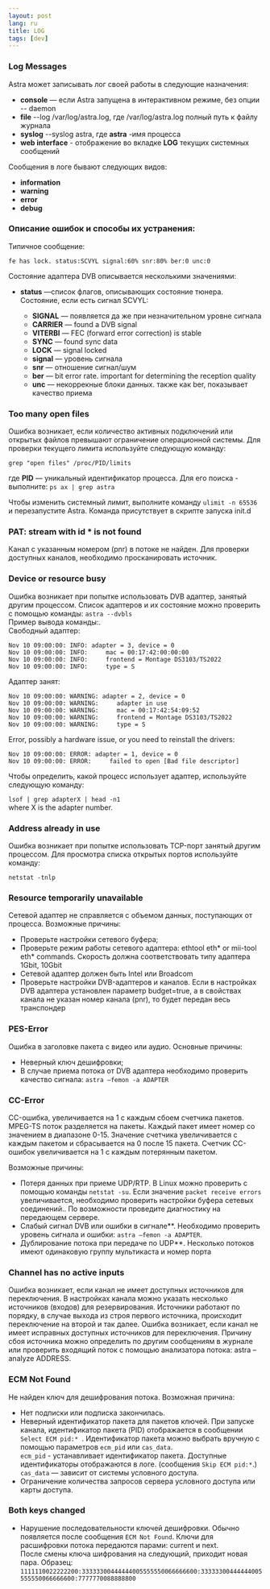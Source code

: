 ```yaml
---
layout: post
lang: ru
title: LOG 
tags: [dev]
---
```


### Log Messages

<!-- more -->

Astra может записывать лог своей работы в следующие назначения:  

- **console** — если Astra запущена в интерактивном режиме, без опции -- daemon
- **file**  --log /var/log/astra.log, где /var/log/astra.log полный путь к файлу журнала
- **syslog** --syslog astra, где **astra** -имя процесса
- **web interface** - отображение во вкладке **LOG** текущих системных сообщений

Сообщения в логе бывают следующих видов:  
- **information**  
- **warning**  
- **error**  
- **debug**  

### Описание ошибок и способы их устранения:

Типичное сообщение:
```
fe has lock. status:SCVYL signal:60% snr:80% ber:0 unc:0
```
Состояние адаптера DVB описывается несколькими значениями:  

- **status** —список флагов, описывающих состояние тюнера. Состояние, если есть сигнал SCVYL:

    - **SIGNAL** — появляется да же при незначительном уровне сигнала
    - **CARRIER** — found a DVB signal
    - **VITERBI** — FEC (forward error correction) is stable
    - **SYNC** — found sync data
    - **LOCK** — signal locked
    - **signal** — уровень сигнала
    - **snr** — отношение сигнал/шум
    - **ber** — bit error rate. important for determining the reception quality
    - **unc** — некоррекные блоки данных. также как ber, показывает качество приема


### Too many open files

Ошибка возникает, если количество активных подключений или открытых файлов превышают ограничение операционной системы. Для проверки текущего лимита используйте следующую команду:
```
grep "open files" /proc/PID/limits
```
где **PID** — уникальный идентификатор процесса. Для его поиска - выполните: `ps ax | grep astra`

Чтобы изменить системный лимит, выполните команду `ulimit -n 65536` и перезапустите Astra. Команда присутствует в скрипте запуска init.d


### PAT: stream with id * is not found

Канал с указанным номером (pnr) в потоке не найден. Для проверки доступных каналов, необходимо просканировать источник.

### Device or resource busy

Ошибка возникает при попытке использовать DVB адаптер, занятый другим процессом. Список адаптеров и их состояние можно проверить с помощью команды:
`astra --dvbls`  
Пример вывода команды:.  
Свободный адаптер:  
```
Nov 10 09:00:00: INFO: adapter = 3, device = 0
Nov 10 09:00:00: INFO:     mac = 00:17:42:00:00:00
Nov 10 09:00:00: INFO:     frontend = Montage DS3103/TS2022
Nov 10 09:00:00: INFO:     type = S
```
Адаптер занят:  
```
Nov 10 09:00:00: WARNING: adapter = 2, device = 0
Nov 10 09:00:00: WARNING:     adapter in use
Nov 10 09:00:00: WARNING:     mac = 00:17:42:54:09:52
Nov 10 09:00:00: WARNING:     frontend = Montage DS3103/TS2022
Nov 10 09:00:00: WARNING:     type = S
```
Error, possibly a hardware issue, or you need to reinstall the drivers:  
```
Nov 10 09:00:00: ERROR: adapter = 1, device = 0
Nov 10 09:00:00: ERROR:     failed to open [Bad file descriptor]
```
Чтобы определить, какой процесс использует адаптер, используйте следующую команду:

`lsof | grep adapterX | head -n1`  
where X is the adapter number.


### Address already in use

Ошибка возникает при попытке использовать TCP-порт занятый другим процессом. Для просмотра списка открытых портов используйте команду:

`netstat -tnlp`

### Resource temporarily unavailable

Сетевой адаптер не справляется с объемом данных, поступающих от процесса. Возможные причины:

- Проверьте настройки сетевого буфера;
- Проверьте режим работы сетевого адаптера: ethtool eth* or mii-tool eth* commands. Скорость должна соответствовать типу адаптера 1Gbit, 10Gbit
- Сетевой адаптер должен быть Intel или Broadcom
- Проверьте настройки DVB-адаптеров и каналов. Если в настройках DVB адаптера установлен параметр budget=true, а в свойствах канала не указан номер канала (pnr), то будет передан весь транспондер

### PES-Error

Ошибка в заголовке пакета с видео или аудио. Основные причины:
- Неверный ключ дешифровки;
- В случае приема потока от DVB адаптера необходимо проверить качество сигнала: `astra –femon -a ADAPTER`

### CC-Error

CC-ошибка, увеличивается на 1 с каждым сбоем счетчика пакетов.  
MPEG-TS поток разделяется на пакеты. Каждый пакет имеет номер со значением в диапазоне 0-15. Значение счетчика увеличивается с каждым пакетом и сбрасывается на 0 после 15 пакета. 
Счетчик CC-ошибок увеличивается на 1 с каждым потерянным пакетом.

Возможные причины:
- Потеря данных при приеме UDP/RTP. В Linux можно проверить с помощью команды `netstat -su`. 
Если значение `packet receive errors` увеличивается, необходимо проверить настройки буфера сетевых соединений..
По возможности проведите диагностику на передающем сервере.  
- Слабый сигнал DVB или ошибки в сигнале**. Необходимо проверить уровень сигнала и ошибки: `astra –femon -a ADAPTER`.  
- Дублирование потока при передаче по UDP**. Несколько потоков имеют одинаковую группу мультикаста и номер порта

### Channel has no active inputs

Ошибка возникает, если канал не имеет доступных источников для переключения.
В настройках канала можно указать несколько источников (входов) для резервирования. Источники работают по порядку, в случае выхода из строя первого источника, происходит переключение на второй и так далее. 
Ошибка возникает, если канал не имеет исправных доступных источников для переключения.
Причину сбоя источника можно определить по другим сообщениям в журнале или проверить входящий поток с помощью анализатора потока: astra –analyze ADDRESS. 

### ECM Not Found

Не найден ключ для дешифрования потока. Возможная причина:

- Нет подписки или подписка закончилась.   
- Неверный идентификатор пакета для пакетов ключей. При запуске канала, идентификатор пакета (PID) отображается в сообщении `Select ECM pid:* `. Идентификатор пакета можно выбрать вручную с помощью параметров `ecm_pid` или `cas_data`.  
`ecm_pid` - устанавливает идентификатор пакета. Доступные идентификаторы отображаются в логе. (сообщения `Skip ECM pid:*`.)
`cas_data` — зависит от системы условного доступа.   
- Ограничение количества запросов сервера условного доступа или карты доступа.   

### Both keys changed

- Нарушение последовательности ключей дешифровки. Обычно появляется после сообщения `ECM Not Found`. 
Ключи для расшифровки потока передаются парами: current и next.   
После смены ключа шифрования на следующий, приходит новая пара. Образец:
`1111110022222200:33333300444444005555550066666600:33333300444444005555550066666600:7777770088888800`
